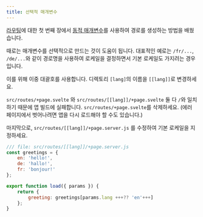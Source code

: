 ```yaml
---
title: 선택적 매개변수
---
```


[라우팅](/tutorial/pages)에 대한 첫 번째 장에서 [동적 매개변수](/tutorial/params)를 사용하여 경로를 생성하는 방법을 배웠습니다.

때로는 매개변수를 선택적으로 만드는 것이 도움이 됩니다. 대표적인 예로는 `/fr/...`, `/de/...`와 같이 경로명을 사용하여 로케일을 결정하면서 기본 로케일도 가지려는 경우입니다.

이를 위해 이중 대괄호를 사용합니다. 디렉토리 `[lang]`의 이름을 `[[lang]]`로 변경하세요.

`src/routes/+page.svelte` 와 `src/routes/[[lang]]/+page.svelte` 둘 다 `/`와 일치하기 때문에 앱 빌드에 실패합니다. `src/routes/+page.svelte`를 삭제하세요. (에러 페이지에서 벗어나려면 앱을 다시 로드해야 할 수도 있습니다.)

마지막으로, `src/routes/[[lang]]/+page.server.js` 를 수정하여 기본 로케일을 지정하세요.

```js
/// file: src/routes/[[lang]]/+page.server.js
const greetings = {
	en: 'hello!',
	de: 'hallo!',
	fr: 'bonjour!'
};

export function load({ params }) {
	return {
		greeting: greetings[params.lang +++?? 'en'+++]
	};
}
```
